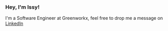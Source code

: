 ### Hey, I'm Issy!

I'm a Software Engineer at Greenworkx, feel free to drop me a message on <a href="https://www.linkedin.com/in/isobelbutler/" target="_blank" rel="noreferrer">LinkedIn</a>
